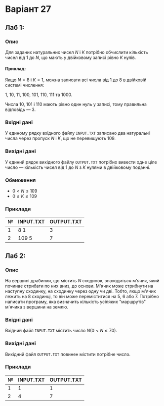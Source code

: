 # Варіант 27
## Лаб 1:
### Опис
Для заданих натуральних чисел $N$ і $K$ потрібно обчислити кількість чисел від 1 до $N$, що мають у двійковому записі рівно $K$ нулів.

#### Приклад:
Якщо $N = 8$ і $K = 1$, можна записати всі числа від 1 до 8 в двійковій системі числення:

1, 10, 11, 100, 101, 110, 111 та 1000.

Числа 10, 101 і 110 мають рівно один нуль у записі, тому правильна відповідь — 3.

### Вхідні дані
У єдиному рядку вхідного файлу `INPUT.TXT` записано два натуральні числа через пропуск $N$ і $K$, що не перевищують 109.

### Вихідні дані
У єдиний рядок вихідного файлу `OUTPUT.TXT` потрібно вивести одне ціле число — кількість чисел від 1 до $N$ з $K$ нулями в двійковому поданні.

### Обмеження
- $0 < N \leq 109$
- $0 \leq K \leq 109$

### Приклади
| №   | INPUT.TXT | OUTPUT.TXT |
|-----|-----------|------------|
| 1   | 8 1       | 3          |
| 2   | 109 5     | 7          | 

## Лаб 2:
### Опис
На вершині драбинки, що містить $N$ сходинок, знаходиться м'ячик, який починає стрибати по них вниз, до основи. М'ячик може стрибнути на наступну сходинку, на сходинку через одну чи дві. Тобто, якщо м'ячик лежить на 8 сходинці, то він може переміститися на 5, 6 або 7.
Потрібно написати програму, яка визначить кількість усіляких "маршрутів" м'ячика з вершини на землю.

### Вхідні дані
Вхідний файл `INPUT.TXT` містить число $N (0 < N \leq 70)$.

### Вихідні дані
Вихідний файл `OUTPUT.TXT` повинен містити потрібне число.

### Приклади
| №   | INPUT.TXT | OUTPUT.TXT |
|-----|-----------|------------|
| 1   | 1         | 1          |
| 2   | 4         | 7          | 
